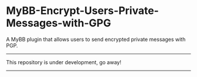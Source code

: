 # MyBB-Encrypt-Users-Private-Messages-with-GPG
A MyBB plugin that allows users to send encrypted private messages with PGP.

***********************************************************************
This repository is under development, go away!
***********************************************************************
